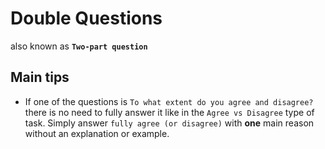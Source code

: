 # Double Questions
also known as **`Two-part question`**

## Main tips

- If one of the questions is `To what extent do you agree and disagree?` there is no need to fully answer it like in the `Agree vs Disagree` type of task.
Simply answer `fully agree (or disagree)` with **one** main reason without an explanation or example.

